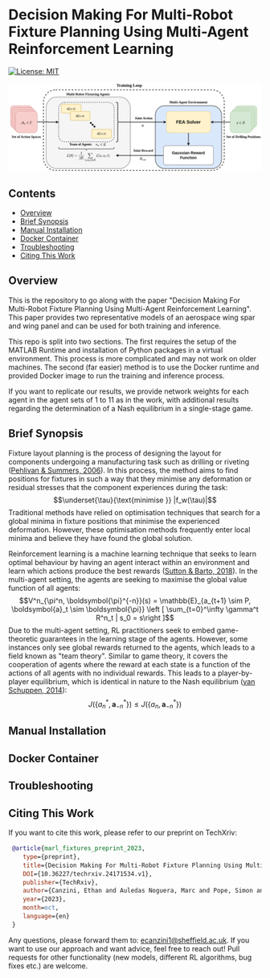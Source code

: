 # Decision Making For Multi-Robot Fixture Planning Using Multi-Agent Reinforcement Learning

[![License: MIT](https://img.shields.io/badge/License-MIT-yellow.svg)](https://opensource.org/licenses/MIT)

<p align="center">
  <img src="assets/mafp_architecture.png" width="700">
</p>

## Contents

- [Overview](#1)
- [Brief Synopsis](#2)
- [Manual Installation](#3)
- [Docker Container](#4)
- [Troubleshooting](#5)
- [Citing This Work](#6)

<a id='1'></a>

## Overview

This is the repository to go along with the paper "Decision Making For Multi-Robot Fixture Planning Using Multi-Agent Reinforcement Learning". This paper provides two representative models of an aerospace wing spar and wing panel and can be used for both training and inference.

This repo is split into two sections. The first requires the setup of the MATLAB Runtime and installation of Python packages in a virtual environment. This process is more complicated and may not work on older machines. The second (far easier) method is to use the Docker runtime and provided Docker image to run the training and inference process.

If you want to replicate our results, we provide network weights for each agent in the agent sets of 1 to 11 as in the work, with additional results regarding the determination of a Nash equilibrium in a single-stage game.

<a id='2'></a>

## Brief Synopsis

Fixture layout planning is the process of designing the layout for components undergoing a manufacturing task such as drilling or riveting ([Pehlivan & Summers, 2006](https://www.tandfonline.com/doi/abs/10.1080/00207540600865386)). In this process, the method aims to find positions for fixtures in such a way that they minimise any deformation or residual stresses that the component experiences during the task:
$$\underset{\tau}{\text{minimise }} |f_w(\tau)|$$
Traditional methods have relied on optimisation techniques that search for a global minima in fixture positions that minimise the experienced deformation. However, these optimisation methods frequently enter local minima and believe they have found the global solution.

Reinforcement learning is a machine learning technique that seeks to learn optimal behaviour by having an agent interact within an environment and learn which actions produce the best rewards ([Sutton & Barto, 2018](http://incompleteideas.net/book/the-book-2nd.html)). In the multi-agent setting, the agents are seeking to maximise the global value function of all agents:
$$V^n_{\pi^n, \boldsymbol{\pi}^{-n}}(s) = \mathbb{E}_{a_{t+1} \sim P, \boldsymbol{a}_t \sim \boldsymbol{\pi}} \left [ \sum_{t=0}^\infty \gamma^t R^n_t | s_0 = s\right ]$$
Due to the multi-agent setting, RL practitioners seek to embed game-theoretic guarantees in the learning stage of the agents. However, some instances only see global rewards returned to the agents, which leads to a field known as "team theory". Similar to game theory, it covers the cooperation of agents where the reward at each state is a function of the actions of all agents with no individual rewards. This leads to a player-by-player equilibrium, which is identical in nature to the Nash equilibrium ([van Schuppen, 2014](https://link.springer.com/chapter/10.1007/978-3-319-10407-2_18)):
$$J(\{a^*_n, \boldsymbol{a}^*_{-n}\}) \leq J(\{a_n, \boldsymbol{a}^*_{-n}\})$$

<a id='3'></a>

## Manual Installation

<a id='4'></a>

## Docker Container

<a id='5'></a>

## Troubleshooting

<a id='6'></a>

## Citing This Work

If you want to cite this work, please refer to our preprint on TechXriv:

```bibtex
 @article{marl_fixtures_preprint_2023, 
    type={preprint}, 
    title={Decision Making For Multi-Robot Fixture Planning Using Multi Agent Reinforcement Learning}, 
    DOI={10.36227/techrxiv.24171534.v1}, 
    publisher={TechRxiv}, 
    author={Canzini, Ethan and Auledas Noguera, Marc and Pope, Simon and Tiwari, Ashutosh}, 
    year={2023}, 
    month=oct, 
    language={en} 
 }
```

Any questions, please forward them to: <ecanzini1@sheffield.ac.uk>. If you want to use our approach and want advice, feel free to reach out! Pull requests for other functionality (new models, different RL algorithms, bug fixes etc.) are welcome.
